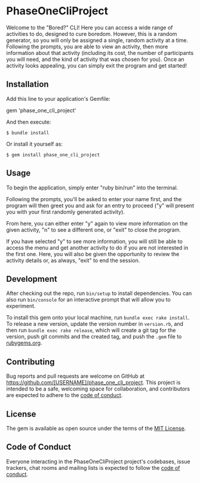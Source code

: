 # PhaseOneCliProject

Welcome to the "Bored?" CLI! Here you can access a wide range of activities to do, designed to cure boredom. However, this is a random generator, so you will only be assigned a single, random activity at a time. Following the prompts, you are able to view an activity, then more information about that activity (including its cost, the number of participants you will need, and the kind of activity that was chosen for you). Once an activity looks appealing, you can simply exit the program and get started! 

## Installation

Add this line to your application's Gemfile:

gem 'phase_one_cli_project'

And then execute:

    $ bundle install

Or install it yourself as:

    $ gem install phase_one_cli_project

## Usage

To begin the application, simply enter "ruby bin/run" into the terminal. 

Following the prompts, you'll be asked to enter your name first, and the program will then greet you and ask for an entry to proceed ("y" will present you with your first randomly generated activity).

From here, you can either enter "y" again to view more information on the given activity, "n" to see a different one, or "exit" to close the program. 

If you have selected "y" to see more information, you will still be able to access the menu and get another activity to do if you are not interested in the first one. Here, you will also be given the opportunity to review the activity details or, as always, "exit" to end the session. 

## Development

After checking out the repo, run `bin/setup` to install dependencies. You can also run `bin/console` for an interactive prompt that will allow you to experiment.

To install this gem onto your local machine, run `bundle exec rake install`. To release a new version, update the version number in `version.rb`, and then run `bundle exec rake release`, which will create a git tag for the version, push git commits and the created tag, and push the `.gem` file to [rubygems.org](https://rubygems.org).

## Contributing

Bug reports and pull requests are welcome on GitHub at https://github.com/[USERNAME]/phase_one_cli_project. This project is intended to be a safe, welcoming space for collaboration, and contributors are expected to adhere to the [code of conduct](https://github.com/[USERNAME]/phase_one_cli_project/blob/master/CODE_OF_CONDUCT.md).

## License

The gem is available as open source under the terms of the [MIT License](https://opensource.org/licenses/MIT).

## Code of Conduct

Everyone interacting in the PhaseOneCliProject project's codebases, issue trackers, chat rooms and mailing lists is expected to follow the [code of conduct](https://github.com/[USERNAME]/phase_one_cli_project/blob/master/CODE_OF_CONDUCT.md).
